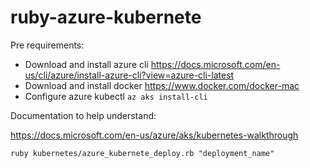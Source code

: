 # ruby-azure-kubernete
Pre requirements:

- Download and install azure cli https://docs.microsoft.com/en-us/cli/azure/install-azure-cli?view=azure-cli-latest
- Download and install docker https://www.docker.com/docker-mac
- Configure azure kubectl `az aks install-cli`

Documentation to help understand:

https://docs.microsoft.com/en-us/azure/aks/kubernetes-walkthrough

`ruby kubernetes/azure_kubernete_deploy.rb "deployment_name"`
